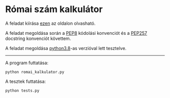 # Római szám kalkulátor

A feladat kiírása
[ezen](http://ait2.iit.uni-miskolc.hu/oktatas/doku.php?id=tanszek:oktatas:minosegmenedzsment_es_informatika:minosegmenedzsment_es_informatika#segedlet_a_gyakorlathoz)
az oldalon olvasható.

A feladat megoldása során a [PEP8](https://www.python.org/dev/peps/pep-0008/) kódolási konvenciót
és a [PEP257](https://www.python.org/dev/peps/pep-0257/) docstring konvenciót követtem.

A feladat megoldása [python3.8](https://www.python.org/downloads/release/python-3810/)-as verzióval lett tesztelve.

---

A program futtatása:

```shell
python romai_kalkulator.py
```

A tesztek futtatása:

```shell
python tests.py
```
